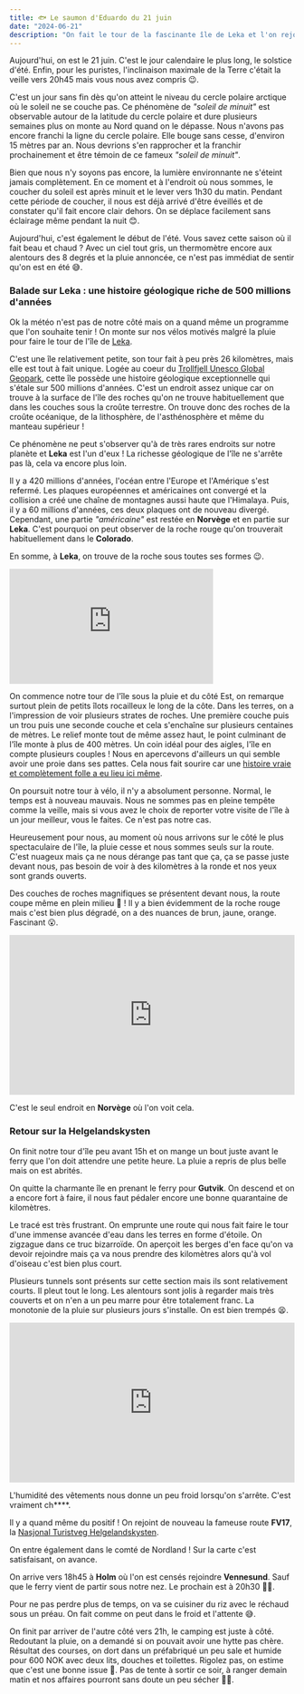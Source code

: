 ```yaml
---
title: 🐟 Le saumon d'Eduardo du 21 juin
date: "2024-06-21"
description: "On fait le tour de la fascinante île de Leka et l'on rejoint le comté de Nordland !"
---
```


Aujourd'hui, on est le 21 juin. C'est le jour calendaire le plus long, le solstice d'été. Enfin, pour les puristes, l'inclinaison maximale de la Terre c'était la veille vers 20h45 mais vous nous avez compris 😉. 

C'est un jour sans fin dès qu'on atteint le niveau du cercle polaire arctique où le soleil ne se couche pas. Ce phénomène de *"soleil de minuit"* est observable autour de la latitude du cercle polaire et dure plusieurs semaines plus on monte au Nord quand on le dépasse. Nous n'avons pas encore franchi la ligne du cercle polaire. Elle bouge sans cesse, d'environ 15 mètres par an. Nous devrions s'en rapprocher et la franchir prochainement et être témoin de ce fameux *"soleil de minuit"*.

Bien que nous n'y soyons pas encore, la lumière environnante ne s'éteint jamais complètement. En ce moment et à l'endroit où nous sommes, le coucher du soleil est après minuit et le lever vers 1h30 du matin. Pendant cette période de coucher, il nous est déjà arrivé d'être éveillés et de constater qu'il fait encore clair dehors. On se déplace facilement sans éclairage même pendant la nuit 😊.

Aujourd'hui, c'est également le début de l'été. Vous savez cette saison où il fait beau et chaud ? Avec un ciel tout gris, un thermomètre encore aux alentours des 8 degrés et la pluie annoncée, ce n'est pas immédiat de sentir qu'on est en été 😅.

### Balade sur Leka : une histoire géologique riche de 500 millions d'années 

Ok la météo n'est pas de notre côté mais on a quand même un programme que l'on souhaite tenir ! On monte sur nos vélos motivés malgré la pluie pour faire le tour de l'île de [Leka](https://www.visitleka.no/?lang=en).

C'est une île relativement petite, son tour fait à peu près 26 kilomètres, mais elle est tout à fait unique. Logée au coeur du [Trollfjell Unesco Global Geopark](https://www.visitnorway.fr/listings/trollfjell-unesco-global-geopark/218471/), cette île possède une histoire géologique exceptionnelle qui s'étale sur 500 millions d'années. C'est un endroit assez unique car on trouve à la surface de l'île des roches qu'on ne trouve habituellement que dans les couches sous la croûte terrestre. On trouve donc des roches de la croûte océanique, de la lithosphère, de l'asthénosphère et même du manteau supérieur !

Ce phénomène ne peut s'observer qu'à de très rares endroits sur notre planète et **Leka** est l'un d'eux ! La richesse géologique de l'île ne s'arrête pas là, cela va encore plus loin.

Il y a 420 millions d'années, l'océan entre l'Europe et l'Amérique s'est refermé. Les plaques européennes et américaines  ont convergé et la collision a créé une chaîne de montagnes aussi haute que l'Himalaya. Puis, il y a 60 millions d'années, ces deux plaques ont de nouveau divergé. Cependant, une partie *"américaine"* est restée en **Norvège** et en partie sur **Leka**. C'est pourquoi on peut observer de la roche rouge qu'on trouverait habituellement dans le **Colorado**.

En somme, à **Leka**, on trouve de la roche sous toutes ses formes 😉.

<iframe width="360" height="202.5" src="https://www.youtube-nocookie.com/embed/s3nEAmt5AZ8?si=bUhfsM7us9KTA8Kj" title="YouTube video player" frameborder="0" allow="accelerometer; autoplay; clipboard-write; encrypted-media; gyroscope; picture-in-picture; web-share"></iframe>

On commence notre tour de l'île sous la pluie et du côté Est, on remarque surtout plein de petits îlots rocailleux le long de la côte. Dans les terres, on a l'impression de voir plusieurs strates de roches. Une première couche puis un trou puis une seconde couche et cela s'enchaîne sur plusieurs centaines de mètres. Le relief monte tout de même assez haut, le point culminant de l'île monte à plus de 400 mètres. Un coin idéal pour des aigles, l'île en compte plusieurs couples ! Nous en apercevons d'ailleurs un qui semble avoir une proie dans ses pattes. Cela nous fait sourire car une [histoire vraie et complètement folle a eu lieu ici même](https://www.visitleka.no/poi/ornerovet-the-eagle-abduction/?lang=en).

On poursuit notre tour à vélo, il n'y a absolument personne. Normal, le temps est à nouveau mauvais. Nous ne sommes pas en pleine tempête comme la veille, mais si vous avez le choix de reporter votre visite de l'île à un jour meilleur, vous le faites. Ce n'est pas notre cas.

Heureusement pour nous, au moment où nous arrivons sur le côté le plus spectaculaire de l'île, la pluie cesse et nous sommes seuls sur la route. C'est nuageux mais ça ne nous dérange pas tant que ça, ça se passe juste devant nous, pas besoin de voir à des kilomètres à la ronde et nos yeux sont grands ouverts.

Des couches de roches magnifiques se présentent devant nous, la route coupe même en plein milieu 🤩 ! Il y a bien évidemment de la roche rouge mais c'est bien plus dégradé, on a des nuances de brun, jaune, orange. Fascinant 😮. 

<div style="width: 100%; height: 0; position: relative; padding-bottom: 56%;"><iframe src="https://giphy.com/embed/KzM1lAfJjCWNq" style="top: 0; left: 0; width: 100%; height: 100%; position: absolute; border: 0;" allowfullscreen scrolling="no" allow="encrypted-media;" class="giphy-embed"></iframe></div>

C'est le seul endroit en **Norvège** où l'on voit cela.

### Retour sur la Helgelandskysten

On finit notre tour d'île peu avant 15h et on mange un bout juste avant le ferry que l'on doit attendre une petite heure. La pluie a repris de plus belle mais on est abrités.

On quitte la charmante île en prenant le ferry pour **Gutvik**. On descend et on a encore fort à faire, il nous faut pédaler encore  une bonne quarantaine de kilomètres.

Le tracé est très frustrant. On emprunte une route qui nous fait faire le tour d'une immense avancée d'eau dans les terres en forme d'étoile. On zigzague dans ce truc bizarroïde. On aperçoit les berges d'en face qu'on va devoir rejoindre mais ça va nous prendre des kilomètres alors qu'à vol d'oiseau c'est bien plus court.

Plusieurs tunnels sont présents sur cette section mais ils sont relativement courts. Il pleut tout le long. Les alentours sont jolis à regarder mais très couverts et on n'en a un peu marre pour être totalement franc. La monotonie de la pluie sur plusieurs jours s'installe. On est bien trempés 😫.

<div style="width: 100%; height: 0; position: relative; padding-bottom: 56%;"><iframe src="https://giphy.com/embed/VJBd91kUU5FJtcDUvL" style="top: 0; left: 0; width: 100%; height: 100%; position: absolute; border: 0;" allowfullscreen scrolling="no" allow="encrypted-media;" class="giphy-embed"></iframe></div>

L'humidité des vêtements nous donne un peu froid lorsqu'on s'arrête. C'est vraiment ch****.

Il y a quand même du positif !
On rejoint de nouveau la fameuse route **FV17**, la
[Nasjonal Turistveg Helgelandskysten](https://www.nasjonaleturistveger.no/en/routes/helgelandskysten/).

On entre également dans le comté de Nordland ! Sur la carte c'est satisfaisant, on avance.

On arrive vers 18h45 à **Holm** où l'on est censés rejoindre **Vennesund**. Sauf que le ferry vient de partir sous notre nez. Le prochain est à 20h30 😮‍💨. 

Pour ne pas perdre plus de temps, on va se cuisiner du riz avec le réchaud sous un préau. On fait comme on peut dans le froid et l'attente 😅.

On finit par arriver de l'autre côté vers 21h, le camping est juste à côté. Redoutant la pluie, on a demandé si on pouvait avoir une hytte pas chère. Résultat des courses, on dort dans un préfabriqué un peu sale et humide pour 600 NOK avec deux lits, douches et toilettes. Rigolez pas, on estime que c'est une bonne issue 🤣. Pas de tente à sortir ce soir, à ranger demain matin et nos affaires pourront sans doute un peu sécher 🤞🏼.
